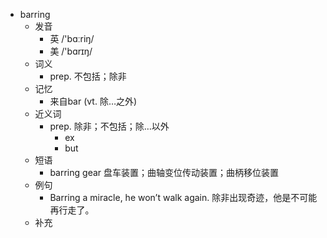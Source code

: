 - barring
  - 发音
    - 英 /'bɑːriŋ/
    - 美 /'bɑrɪŋ/
  - 词义
    - prep. 不包括；除非
  - 记忆
    - 来自bar (vt. 除…之外)
  - 近义词
    - prep. 除非；不包括；除…以外
      - ex
      - but
  - 短语
    - barring gear 盘车装置；曲轴变位传动装置；曲柄移位装置
  - 例句
    - Barring a miracle, he won’t walk again. 除非出现奇迹，他是不可能再行走了。
  - 补充